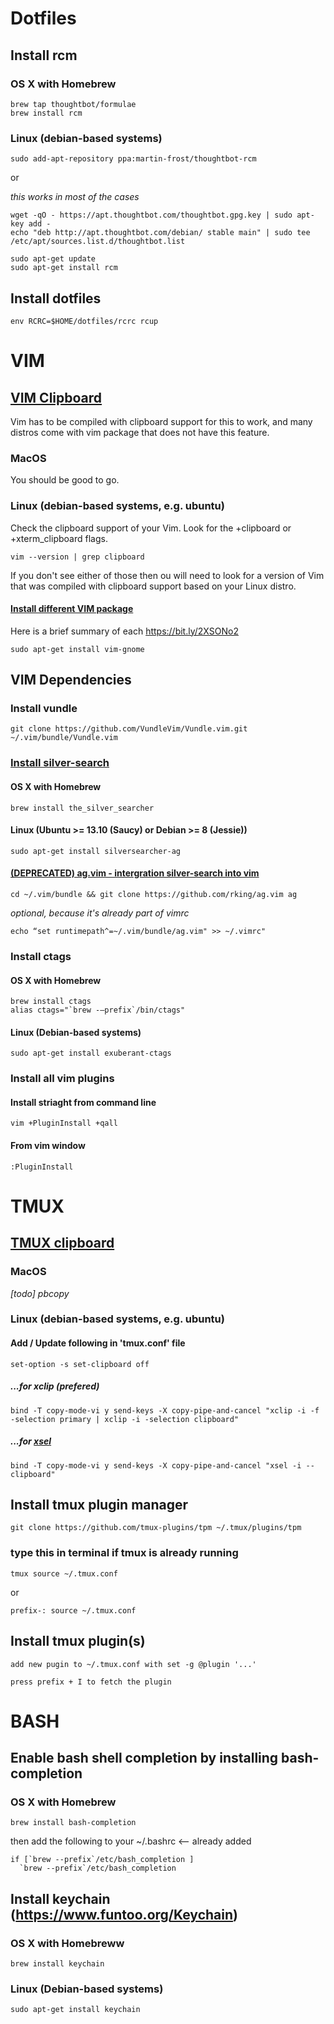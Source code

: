 # Dotfiles
## Install rcm
### OS X with Homebrew
```
brew tap thoughtbot/formulae
brew install rcm
```
### Linux (debian-based systems)
```
sudo add-apt-repository ppa:martin-frost/thoughtbot-rcm
```
or

_this works in most of the cases_
```
wget -qO - https://apt.thoughtbot.com/thoughtbot.gpg.key | sudo apt-key add -
echo "deb http://apt.thoughtbot.com/debian/ stable main" | sudo tee /etc/apt/sources.list.d/thoughtbot.list
```
```
sudo apt-get update
sudo apt-get install rcm
```
## Install dotfiles
```
env RCRC=$HOME/dotfiles/rcrc rcup
```
# VIM
## [VIM Clipboard](https://bit.ly/2TTyubi)
Vim has to be compiled with clipboard support for this to work, and many distros come with vim package that does not have this feature.
### MacOS
You should be good to go.
### Linux (debian-based systems, e.g. ubuntu)
Check the clipboard support of your Vim.
Look for the +clipboard or +xterm_clipboard flags.
```
vim --version | grep clipboard
```
If you don't see either of those then ou will need to look for a version of Vim that was compiled with clipboard support based on your Linux distro.
#### [Install different VIM package](https://bit.ly/2F2g3Ie)
Here is a brief summary of each https://bit.ly/2XSONo2
```
sudo apt-get install vim-gnome
```
## VIM Dependencies
### Install vundle
```
git clone https://github.com/VundleVim/Vundle.vim.git ~/.vim/bundle/Vundle.vim
```
### [Install silver-search](https://github.com/ggreer/the_silver_searcher)
#### OS X with Homebrew
```
brew install the_silver_searcher
```
#### Linux (Ubuntu >= 13.10 (Saucy) or Debian >= 8 (Jessie))
```
sudo apt-get install silversearcher-ag
```
#### [(DEPRECATED) ag.vim - intergration silver-search into vim](https://github.com/rking/ag.vim)
```
cd ~/.vim/bundle && git clone https://github.com/rking/ag.vim ag 
```
_optional, because it's already part of vimrc_
```
echo “set runtimepath^=~/.vim/bundle/ag.vim" >> ~/.vimrc"
```
### Install ctags
#### OS X with Homebrew
```
brew install ctags
alias ctags="`brew -—prefix`/bin/ctags"
```
#### Linux (Debian-based systems)
```
sudo apt-get install exuberant-ctags
```
### Install all vim plugins
#### Install striaght from command line
```
vim +PluginInstall +qall
```
#### From vim window
```
:PluginInstall
```
# TMUX
## [TMUX clipboard](https://bit.ly/2F3xQPd)
### MacOS
_[todo] pbcopy_
### Linux (debian-based systems, e.g. ubuntu)
#### Add / Update following in 'tmux.conf' file
```
set-option -s set-clipboard off
```
##### ...for xclip (prefered)
```
bind -T copy-mode-vi y send-keys -X copy-pipe-and-cancel "xclip -i -f -selection primary | xclip -i -selection clipboard"
```
##### ...for [xsel](https://bit.ly/2Fep6qK)
```
bind -T copy-mode-vi y send-keys -X copy-pipe-and-cancel "xsel -i --clipboard"
```
## Install tmux plugin manager
```
git clone https://github.com/tmux-plugins/tpm ~/.tmux/plugins/tpm
```
### type this in terminal if tmux is already running 
```
tmux source ~/.tmux.conf
```
or
```
prefix-: source ~/.tmux.conf
```
## Install tmux plugin(s)
```
add new pugin to ~/.tmux.conf with set -g @plugin '...'
```
```
press prefix + I to fetch the plugin
```
# BASH 
## Enable bash shell completion by installing bash-completion
### OS X with Homebrew
```
brew install bash-completion
```
then add the following to your ~/.bashrc <-- already added
```
if [`brew --prefix`/etc/bash_completion ]
  `brew --prefix`/etc/bash_completion
```
## Install keychain (https://www.funtoo.org/Keychain)
### OS X with Homebreww
```
brew install keychain
```
### Linux (Debian-based systems)
```
sudo apt-get install keychain
```
